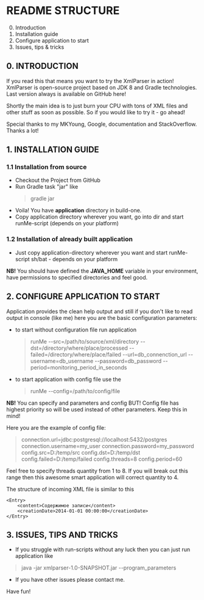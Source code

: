 # README STRUCTURE
0. Introduction
1. Installation guide
2. Configure application to start
3. Issues, tips & tricks 


## 0. INTRODUCTION
If you read this that means you want to try the XmlParser in action!
XmlParser is open-source project based on JDK 8 and Gradle technologies.
Last version always is available on GitHub here! 

Shortly the main idea is to just burn your CPU with tons of XML files and other stuff as soon as possible.
So if you would like to try it - go ahead!

Special thanks to my MKYoung, Google, documentation and StackOverflow. Thanks a lot!

## 1. INSTALLATION GUIDE
### 1.1 Installation from source
* Checkout the Project from GitHub
* Run Gradle task "jar" like 
  > gradle jar
* Voila! You have **application** directory in build-one.
* Copy application directory wherever you want, go into dir and start runMe-script (depends on your platform)

### 1.2 Installation of already built application
* Just copy application-directory wherever you want and start runMe-script sh/bat - depends on your platform

**NB!** You should have defined the **JAVA_HOME** variable in your environment, have permissions to specified directories and feel good.

## 2. CONFIGURE APPLICATION TO START
Application provides the clean help output and still if you don't like to read output in console (like me) 
here you are the basic configuration parameters:

- to start without configuration file run application
  > runMe --src=/path/to/source/xml/directory --dst=/directory/where/place/processed --failed=/directory/where/place/failed --url=db_connenction_url --username=db_username --password=db_password --period=monitoring_period_in_seconds

- to start application with config file use the 
  > runMe --config=/path/to/config/file

**NB!** You can specify and parameters and config BUT! Config file has highest priority so will be used instead of other parameters. Keep this in mind!

 Here you are the example of config file:
>connection.url=jdbc:postgresql://localhost:5432/postgres
connection.username=my_user
connection.password=my_password
config.src=D:/temp/src
config.dst=D:/temp/dst
config.failed=D:/temp/failed
config.threads=8
config.period=60

Feel free to specify threads quantity from 1 to 8. If you will break out this range then this awesome smart application will correct quantity to 4.


The structure of incoming XML file is similar to this
``` 
<Entry>
	<content>Содержимое записи</content>
	<creationDate>2014-01-01 00:00:00</creationDate> 
</Entry>
```
## 3. ISSUES, TIPS AND TRICKS 
* If you struggle with run-scripts without any luck then you can just run application like
> java -jar xmlparser-1.0-SNAPSHOT.jar --program_parameters

* If you have other issues please contact me.

Have fun!


